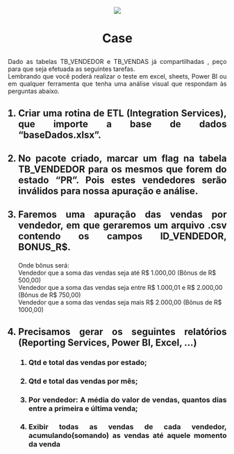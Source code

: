 <p align="center"><img src="https://media-exp1.licdn.com/dms/image/C4D0BAQGb8_oLQ1MyUA/company-logo_200_200/0?e=2159024400&v=beta&t=9B6o6krvcHzXfbzlOijhg2syo_kyGzBMlRmRH8UKBBY"></p>

<h1><b><p align="center">Case</p></b></h1>
<p align="justify">Dado as tabelas TB_VENDEDOR e TB_VENDAS já compartilhadas , peço para que seja efetuada as seguintes tarefas.</br>
Lembrando que você poderá realizar o teste em excel, sheets, Power BI ou em qualquer ferramenta que tenha uma análise visual que respondam às perguntas abaixo.</p>

<ol>
<h2><li><b><p align="justify">Criar uma rotina de ETL (Integration Services), que importe a base de dados “baseDados.xlsx”.</p></b></li></h2>
<h2><li><b><p align="justify">No pacote criado, marcar um flag na tabela TB_VENDEDOR para os mesmos que forem do estado “PR”. Pois estes vendedores serão inválidos para nossa apuração e análise.</p></b></li></h2>
<h2><li><b><p align="justify">Faremos uma apuração das vendas por vendedor, em que geraremos um arquivo .csv contendo os campos ID_VENDEDOR, BONUS_R$.</p></b></li></h2>
Onde bônus será:</br>
Vendedor que a soma das vendas seja até R$ 1.000,00 (Bônus de R$ 500,00)</br>
Vendedor que a soma das vendas seja entre R$ 1.000,01 e R$ 2.000,00 (Bônus de R$ 750,00)</br>
Vendedor que a soma das vendas seja mais R$ 2.000,00 (Bônus de R$ 1000,00)</br>
<h2><li><b><p align="justify">Precisamos gerar os seguintes relatórios (Reporting Services, Power BI, Excel, ...)</p></b></li></h2>
<ol>
	<h3><li><b><p align="justify">Qtd e total das vendas por estado;</p></b></li></h3>
	<h3><li><b><p align="justify">Qtd e total das vendas por mês;</p></b></li></h3>
	<h3><li><b><p align="justify">Por vendedor: A média do valor de vendas, quantos dias entre a primeira e última venda;</p></b></li></h3>
	<h3><li><b><p align="justify">Exibir todas as vendas de cada vendedor, acumulando(somando) as vendas até aquele momento da venda</p></b></li></h3>
</ol>
</ol>
